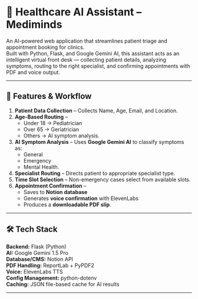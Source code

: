 # 🏥 Healthcare AI Assistant – Mediminds

An AI-powered web application that streamlines patient triage and appointment booking for clinics.  
Built with Python, Flask, and Google Gemini AI, this assistant acts as an intelligent virtual front desk — collecting patient details, analyzing symptoms, routing to the right specialist, and confirming appointments with PDF and voice output.

---

## 📌 Features & Workflow

1. **Patient Data Collection** – Collects Name, Age, Email, and Location.
2. **Age-Based Routing** –  
   - Under 18 → Pediatrician  
   - Over 65 → Geriatrician  
   - Others → AI symptom analysis.
3. **AI Symptom Analysis** – Uses **Google Gemini AI** to classify symptoms as:
   - General  
   - Emergency  
   - Mental Health.
4. **Specialist Routing** – Directs patient to appropriate specialist type.
5. **Time Slot Selection** – Non-emergency cases select from available slots.
6. **Appointment Confirmation** –  
   - Saves to **Notion database**  
   - Generates **voice confirmation** with ElevenLabs  
   - Produces a **downloadable PDF slip**.

---

## 🛠️ Tech Stack

**Backend:** Flask (Python)  
**AI:** Google Gemini 1.5 Pro  
**Database/CMS:** Notion API  
**PDF Handling:** ReportLab + PyPDF2  
**Voice:** ElevenLabs TTS  
**Config Management:** python-dotenv  
**Caching:** JSON file-based cache for AI results  

---

